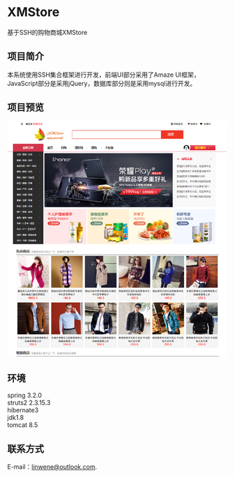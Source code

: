 # XMStore
基于SSH的购物商城XMStore

## 项目简介
本系统使用SSH集合框架进行开发，前端UI部分采用了Amaze UI框架，JavaScript部分是采用jQuery，数据库部分则是采用mysql进行开发。

## 项目预览
![detail](/screen/show1.png)

## 环境
spring 3.2.0  
struts2 2.3.15.3   
hibernate3  
jdk1.8  
tomcat 8.5

## 联系方式

E-mail：[linwene@outlook.com](mailto:linwene@outlook.com).


